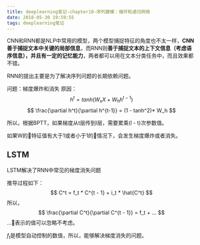 ```yaml
---
title: deeplearning笔记-chapter10-序列建模：循环和递归网络
date: 2018-05-30 19:59:55
tags: deeplearning笔记
---
```

CNN和RNN都是NLP中常用的模型，两个模型捕捉特征的角度也不太一样，**CNN善于捕捉文本中关键的局部信息**，而RNN则**善于捕捉文本的上下文信息（考虑语序信息），并且有一定的记忆能力**，两者都可以用在文本分类任务中，而且效果都不错。

RNN的提出主要是为了解决序列问题的长期依赖问题。

<!-- more -->

问题：梯度爆炸和消失
原因：
$$ h^{t} = tanh(W_x X + W_h h^{t-1}) $$
$$ \frac{\partial h^t}{\partial h^{t-1}} = (1 - tanh^2)* W_h $$

所以，根据BPTT，如果梯度从t层传到l层，需要累乘(l - t)次参数值。

如果W的特征值有大于1或者小于1的情况下，会发生梯度爆炸或者消失。

## LSTM
LSTM解决了RNN中常见的梯度消失问题

推导过程如下：
$$ C^t = f_t * C^{t - 1} + i_t * \hat{C^t} $$
所以，
$$ \frac{\partial C^t}{\partial C^{t - 1}} = f_t + ... $$
...表示的值可以忽略不考虑。

$f_t$是模型自动控制的数值，所以，能够解决梯度消失的问题。


